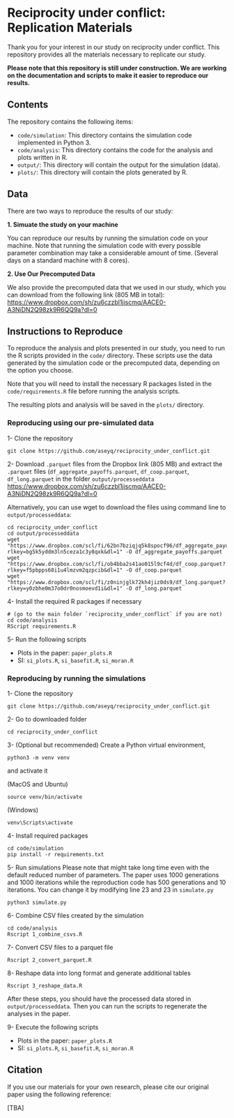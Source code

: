 # Reciprocity under conflict: Replication Materials

Thank you for your interest in our study on reciprocity under conflict. This repository provides all the materials necessary to replicate our study.

**Please note that this repository is still under construction. We are working on the documentation and scripts to make it easier to reproduce our results.**

## Contents

The repository contains the following items:

- `code/simulation`: This directory contains the simulation code implemented in Python 3.
- `code/analysis`: This directory contains the code for the analysis and plots written in R.
- `output/`: This directory will contain the output for the simulation (data). 
- `plots/`: This directory will contain the plots generated by R.

## Data

There are two ways to reproduce the results of our study:

**1. Simuate the study on your machine**

You can reproduce our results by running the simulation code on your machine. Note that running the simulation code with every possible parameter combination may take a considerable amount of time. (Several days on a standard machine with 8 cores). 

**2. Use Our Precomputed Data**

We also provide the precomputed data that we used in our study, which you can download from the following link (805 MB in total): https://www.dropbox.com/sh/zu6czzbl1jiscmq/AACE0-A3NiDN2Q98zk9R6QQ9a?dl=0

## Instructions to Reproduce

To reproduce the analysis and plots presented in our study, you need to run the R scripts provided in the `code/` directory. These scripts use the data generated by the simulation code or the precomputed data, depending on the option you choose.

Note that you will need to install the necessary R packages listed in the `code/requirements.R` file before running the analysis scripts. 

The resulting plots and analysis will be saved in the `plots/` directory.

### Reproducing using our pre-simulated data
1- Clone the repository 
```
git clone https://github.com/aseyq/reciprocity_under_conflict.git
```

2- Download `.parquet` files from the Dropbox link (805 MB) and extract the `.parquet` files (`df_aggregate_payoffs.parquet`, `df_coop.parquet`, `df_long.parquet` in the folder `output/processeddata`
https://www.dropbox.com/sh/zu6czzbl1jiscmq/AACE0-A3NiDN2Q98zk9R6QQ9a?dl=0

Alternatively, you can use wget to download the files using command line to `output/processeddata`:
```
cd reciprocity_under_conflict
cd output/processeddata
wget "https://www.dropbox.com/scl/fi/62bn7bziqjq5k8spocf96/df_aggregate_payoffs.parquet?rlkey=bg5k5yddm3ln5ceza1c3y8qxk&dl=1" -O df_aggregate_payoffs.parquet
wget "https://www.dropbox.com/scl/fi/ob4bba2s41ao015l9cf4d/df_coop.parquet?rlkey=f5pbpps68i1u4lmzvm2qzpcib&dl=1" -O df_coop.parquet
wget "https://www.dropbox.com/scl/fi/z0ninjglk72kh4jiz0ds9/df_long.parquet?rlkey=y0zbhe0m37o0dr0nosmoevd1i&dl=1" -O df_long.parquet
```

4- Install the required R packages if necessary
```
# (go to the main folder `reciprocity_under_conflict` if you are not)
cd code/analysis
RScript requirements.R
```
5- Run the following scripts
  - Plots in the paper: `paper_plots.R`
  - SI: `si_plots.R`, `si_basefit.R`, `si_moran.R`

### Reproducing by running the simulations
1- Clone the repository 
```
git clone https://github.com/aseyq/reciprocity_under_conflict.git
```
2- Go to downloaded folder
```
cd reciprocity_under_conflict
```
3- (Optional but recommended) Create a Python virtual environment,
```
python3 -m venv venv
```
and activate it

(MacOS and Ubuntu)
```
source venv/bin/activate
```

(Windows)
```
venv\Scripts\activate
```
4- Install required packages

```
cd code/simulation
pip install -r requirements.txt
```

5- Run simulations 
Please note that might take long time even with the default reduced number of parameters. The paper uses 1000 generations and 1000 iterations while the reproduction code has 500 generations and 10 iterations. You can change it by modifying line 23 and 23 in `simulate.py`
```
python3 simulate.py
```

6- Combine CSV files created by the simulation

```
cd code/analysis
Rscript 1_combine_csvs.R
```

7- Convert CSV files to a parquet file
```
Rscript 2_convert_parquet.R
```

8- Reshape data into long format and generate additional tables
```
Rscript 3_reshape_data.R
```

After these steps, you should have the processed data stored in `output/processeddata`. Then you can run the scripts to regenerate the analyses in the paper.

9- Execute the following scripts
  - Plots in the paper: `paper_plots.R`
  - SI: `si_plots.R`, `si_basefit.R`, `si_moran.R`


## Citation

If you use our materials for your own research, please cite our original paper using the following reference:

[TBA] 


